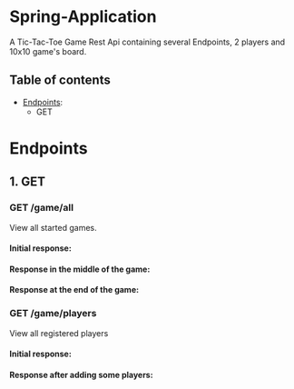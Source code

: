 # Spring-Application
A Tic-Tac-Toe Game Rest Api containing several Endpoints, 2 players and 10x10 game's board. 
## Table of contents
* [Endpoints](#endpoints):
  * GET

<a name="endpoints"></a>
# Endpoints
## 1. GET
### GET /game/all
View all started games.

#### Initial response:

#### Response in the middle of the game:

#### Response at the end of the game:

### GET /game/players
View all registered players

#### Initial response:

#### Response after adding some players:


